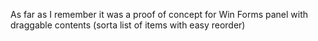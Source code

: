 As far as I remember it was a proof of concept for Win Forms panel with draggable contents (sorta list of items with easy reorder)

